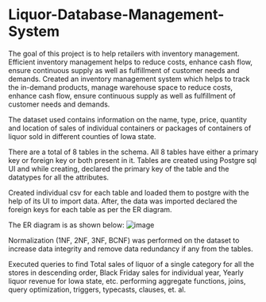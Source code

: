 # Liquor-Database-Management-System

The goal of this project is to help retailers with inventory management. 
Efficient inventory management helps to reduce costs, enhance cash flow, ensure continuous supply as well as fulfillment of customer needs and demands.
Created an inventory management system which helps to track the in-demand products, manage warehouse space to reduce costs, enhance cash flow, ensure continuous supply as well as fulfillment of customer needs and demands.

The dataset used contains information on the name, type, price, quantity and location of sales of individual containers or packages of containers of liquor sold in different counties of Iowa state.

There are a total of 8 tables in the schema.
All 8 tables have either a primary key or foreign key or both present in it.
Tables are created using Postgre sql UI and while creating, declared the primary key of the table and the datatypes for all the attributes.

Created individual csv for each table and loaded them to postgre with the help of its UI to import data. After, the data was imported declared the foreign keys for each table as per the ER diagram.

The ER diagram is as shown below:
![image](https://user-images.githubusercontent.com/51898794/219795742-a90b5b55-50ef-412a-8dde-4b2485265bf6.png)

Normalization (1NF, 2NF, 3NF, BCNF) was performed on the dataset to increase data integrity and remove data redundancy if any from the tables.

Executed queries to find Total sales of liquor of a single category for all the stores in descending order, Black Friday sales for individual year, Yearly liquor revenue for Iowa state, etc. performing aggregate functions, joins, query optimization, triggers, typecasts, clauses, et. al.
